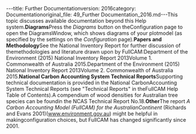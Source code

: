 ---title: Further Documentationversion: 2016category: Documentationoriginal_file: 49_Further Documentation_2016.md---This topic discusses available documentation beyond this Help system.**Diagrams**Press the *Diagrams* button on theConfiguration page to open the DiagramsWindow, which shows diagrams of your plotmodel (as specified by the settings on the *Configuration* page).**Papers and Methodology**See the National Inventory Report for further discussion of themethodologies and literature drawn upon by FullCAM:Department of the Environment (2015) National Inventory Report 2013Volume 1. Commonwealth of Australia 2015.Department of the Environment (2015) National Inventory Report 2013Volume 2. Commonwealth of Australia 2015.**National Carbon Accounting System Technical Reports**Supporting technical documentation is provided in the National CarbonAccounting System Technical Reports (see "Technical Reports" in theFullCAM Help Table of Contents).A compendium of wood densities for Australian tree species can be foundin the NCAS Technical Report No.18.**Other**The report *A Carbon Accounting Model (FullCAM) for the AustralianContinent* (Richards and Evans 2001)(www.environment.gov.au) might be helpful in makingconfiguration choices, but FullCAM has changed significantly since 2001.